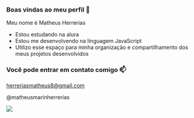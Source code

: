 ### Boas vindas ao meu perfil 💙

Meu nome é Matheus Herrerias 

- Estou estudando na alura
- Estou me desenvolvendo na linguagem JavaScript
- Utilizo esse espaço para minha organização e compartilhamento dos meus projetos desenvolvidos

### Você pode entrar em contato comigo 📫

herreriasmatheus8@gmail.com

@matheusmarinherrerias

![](https://media1.tenor.com/m/O3NUhiarCr4AAAAC/darwin.gif)
